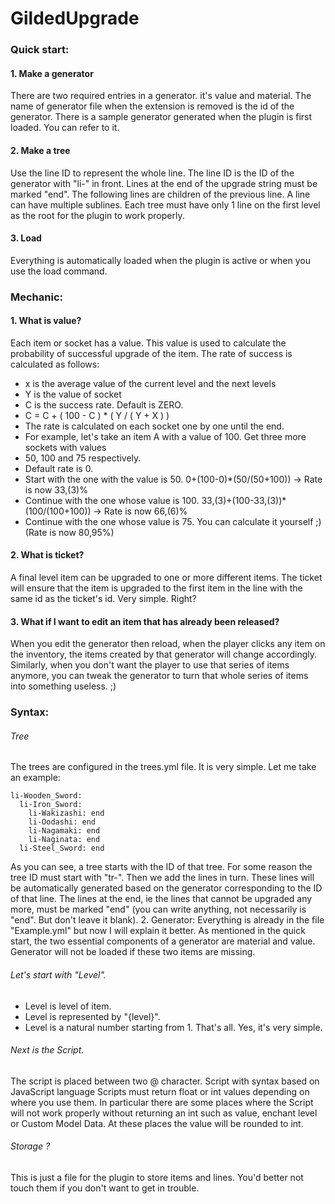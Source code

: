 # GildedUpgrade

### Quick start:

#### 1. Make a generator
There are two required entries in a generator. it's value and material.
The name of generator file when the extension is removed is the id of the generator.
There is a sample generator generated when the plugin is first loaded. You can refer to it.
#### 2. Make a tree
Use the line ID to represent the whole line.
The line ID is the ID of the generator with "li-" in front.
Lines at the end of the upgrade string must be marked "end".
The following lines are children of the previous line. A line can have multiple sublines.
Each tree must have only 1 line on the first level as the root for the plugin to work properly.
#### 3. Load
Everything is automatically loaded when the plugin is active or when you use the load command.

### Mechanic:
#### 1. What is value?
Each item or socket has a value. This value is used to calculate the probability of successful
upgrade of the item. The rate of success is calculated as follows:
- x is the average value of the current level and the next levels
- Y is the value of socket
- C is the success rate. Default is ZERO.
- C = C + ( 100 - C ) * ( Y / ( Y + X ) )
- The rate is calculated on each socket one by one until the end.
- For example, let's take an item A with a value of 100. Get three more sockets with values
- 50, 100 and 75 respectively.
- Default rate is 0.
- Start with the one with the value is 50. 0+(100-0)*(50/(50+100)) -> Rate is now 33,(3)%
- Continue with the one whose value is 100. 33,(3)+(100-33,(3))*(100/(100+100)) -> Rate is now 66,(6)%
- Continue with the one whose value is 75. You can calculate it yourself ;) (Rate is now 80,95%)
#### 2. What is ticket?
A final level item can be upgraded to one or more different items. The ticket will ensure that
the item is upgraded to the first item in the line with the same id as the ticket's id.
Very simple. Right?
#### 3. What if I want to edit an item that has already been released?
When you edit the generator then reload, when the player clicks any item on the inventory,
the items created by that generator will change accordingly. Similarly, when you don't want
the player to use that series of items anymore, you can tweak the generator to turn that whole
series of items into something useless. ;)
### Syntax:
###### Tree
The trees are configured in the trees.yml file.
It is very simple. Let me take an example:
```tr-Sword:
li-Wooden_Sword:
  li-Iron_Sword:
    li-Wakizashi: end
    li-Oodashi: end
    li-Nagamaki: end
    li-Naginata: end
  li-Steel_Sword: end
```
As you can see, a tree starts with the ID of that tree. For some reason the tree ID must start with "tr-". Then we add the lines in turn. These lines will be automatically generated based on the generator corresponding to the ID of that line. The lines at the end, ie the lines that cannot be upgraded any more, must be marked "end" (you can write anything, not necessarily is "end". But don't leave it blank).
2. Generator:
Everything is already in the file "Example.yml" but now I will explain it better. As mentioned in the quick start, the two essential components of a generator are material and value. Generator will not be loaded if these two items are missing.

###### Let's start with "Level".
* Level is level of item.
* Level is represented by "{level}".
* Level is a natural number starting from 1.
That's all. Yes, it's very simple.
###### Next is the Script.
The script is placed between two @ character.
Script with syntax based on JavaScript language
Scripts must return float or int values depending on where you use them. In particular
there are some places where the Script will not work properly without returning an int
such as value, enchant level or Custom Model Data. At these places the value will be
rounded to int.
###### Storage ?
This is just a file for the plugin to store items and lines. You'd better not touch
them if you don't want to get in trouble.
